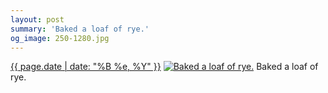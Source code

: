 ```yaml
---
layout: post
summary: 'Baked a loaf of rye.'
og_image: 250-1280.jpg
---
```


<p>
  <time><a href="/250">{{ page.date | date: "%B %e, %Y" }}</a></time>
  <a href="/250"><img src="{{ site.assets_url }}/250-640.jpg" srcset="{{ site.assets_url }}/250-1280.jpg 1280w, {{ site.assets_url }}/250-960.jpg 960w, {{ site.assets_url }}/250-640.jpg 640w, {{ site.assets_url }}/250-320.jpg 320w" sizes="(min-width: 700px) 50vw, calc(100vw - 2rem)" alt="Baked a loaf of rye." /></a>
  <span>Baked a loaf of rye.</span>
</p>

